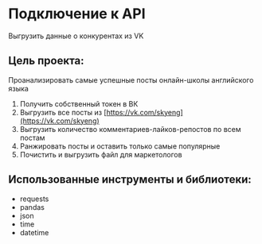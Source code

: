 # Подключение к API
Выгрузить данные о конкурентах из VK
## Цель проекта:
Проанализировать самые успешные посты онлайн-школы английского языка
1. Получить собственный токен в ВК
2. Выгрузить все посты из [https://vk.com/skyeng](https://vk.com/skyeng)
3. Выгрузить количество комментариев-лайков-репостов по всем постам
4. Ранжировать посты и оставить только самые популярные
5. Почистить и выгрузить файл для маркетологов

## Использованные инструменты и библиотеки:
- requests 
- pandas
- json
- time
- datetime
